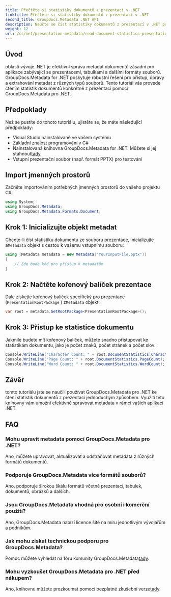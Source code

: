 ```yaml
---
title: Přečtěte si statistiky dokumentů z prezentací v .NET
linktitle: Přečtěte si statistiky dokumentů z prezentací v .NET
second_title: GroupDocs.Metadata .NET API
description: Naučte se číst statistiky dokumentů z prezentací v .NET pomocí GroupDocs.Metadata pro efektivní správu metadat.
weight: 12
url: /cs/net/presentation-metadata/read-document-statistics-presentations/
---
```

## Úvod
oblasti vývoje .NET je efektivní správa metadat dokumentů zásadní pro aplikace zabývající se prezentacemi, tabulkami a dalšími formáty souborů. GroupDocs.Metadata for .NET poskytuje robustní řešení pro přístup, úpravy a extrahování metadat z různých typů souborů. Tento tutoriál vás provede čtením statistik dokumentů konkrétně z prezentací pomocí GroupDocs.Metadata pro .NET.
## Předpoklady
Než se pustíte do tohoto tutoriálu, ujistěte se, že máte následující předpoklady:
- Visual Studio nainstalované ve vašem systému
- Základní znalost programování v C#
- Nainstalovaná knihovna GroupDocs.Metadata for .NET. Můžete si jej stáhnout[tady](https://releases.groupdocs.com/metadata/net/)
- Vstupní prezentační soubor (např. formát PPTX) pro testování

## Import jmenných prostorů
Začněte importováním potřebných jmenných prostorů do vašeho projektu C#:
```csharp
using System;
using GroupDocs.Metadata;
using GroupDocs.Metadata.Formats.Document;
```
## Krok 1: Inicializujte objekt metadat
 Chcete-li číst statistiku dokumentu ze souboru prezentace, inicializujte a`Metadata` objekt s cestou k vašemu vstupnímu souboru:
```csharp
using (Metadata metadata = new Metadata("YourInputFile.pptx"))
{
    // Zde bude kód pro přístup k metadatům
}
```
## Krok 2: Načtěte kořenový balíček prezentace
Dále získejte kořenový balíček specifický pro prezentace (`PresentationRootPackage` ) z`Metadata` objekt:
```csharp
var root = metadata.GetRootPackage<PresentationRootPackage>();
```
## Krok 3: Přístup ke statistice dokumentu
Jakmile budete mít kořenový balíček, můžete snadno přistupovat ke statistikám dokumentu, jako je počet znaků, počet stránek a počet slov:
```csharp
Console.WriteLine("Character Count: " + root.DocumentStatistics.CharacterCount);
Console.WriteLine("Page Count: " + root.DocumentStatistics.PageCount);
Console.WriteLine("Word Count: " + root.DocumentStatistics.WordCount);
```

## Závěr
tomto tutoriálu jste se naučili používat GroupDocs.Metadata pro .NET ke čtení statistik dokumentů z prezentací jednoduchým způsobem. Využití této knihovny vám umožní efektivně spravovat metadata v rámci vašich aplikací .NET.

## FAQ
### Mohu upravit metadata pomocí GroupDocs.Metadata pro .NET?
Ano, můžete upravovat, aktualizovat a odstraňovat metadata z různých formátů dokumentů.
### Podporuje GroupDocs.Metadata více formátů souborů?
Ano, podporuje širokou škálu formátů včetně prezentací, tabulek, dokumentů, obrázků a dalších.
### Jsou GroupDocs.Metadata vhodná pro osobní i komerční použití?
Ano, GroupDocs.Metadata nabízí licence šité na míru jednotlivým vývojářům a podnikům.
### Jak mohu získat technickou podporu pro GroupDocs.Metadata?
 Pomoc můžete vyhledat na fóru komunity GroupDocs.Metadata[tady](https://forum.groupdocs.com/c/metadata/14).
### Mohu vyzkoušet GroupDocs.Metadata pro .NET před nákupem?
 Ano, knihovnu můžete prozkoumat pomocí bezplatné zkušební verze[tady](https://releases.groupdocs.com/).